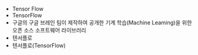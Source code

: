 ﻿- Tensor Flow
- TensorFlow
- 구글의 구글 브레인 팀이 제작하여 공개한 기계 학습(Machine Leaming)을 위한 오픈 소스 소프트웨어 라이브러리
- 텐서플로
- 텐서플로(TensorFlow)
